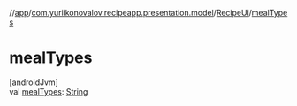 //[app](../../../index.md)/[com.yuriikonovalov.recipeapp.presentation.model](../index.md)/[RecipeUi](index.md)/[mealTypes](meal-types.md)

# mealTypes

[androidJvm]\
val [mealTypes](meal-types.md): [String](https://kotlinlang.org/api/latest/jvm/stdlib/kotlin/-string/index.html)
